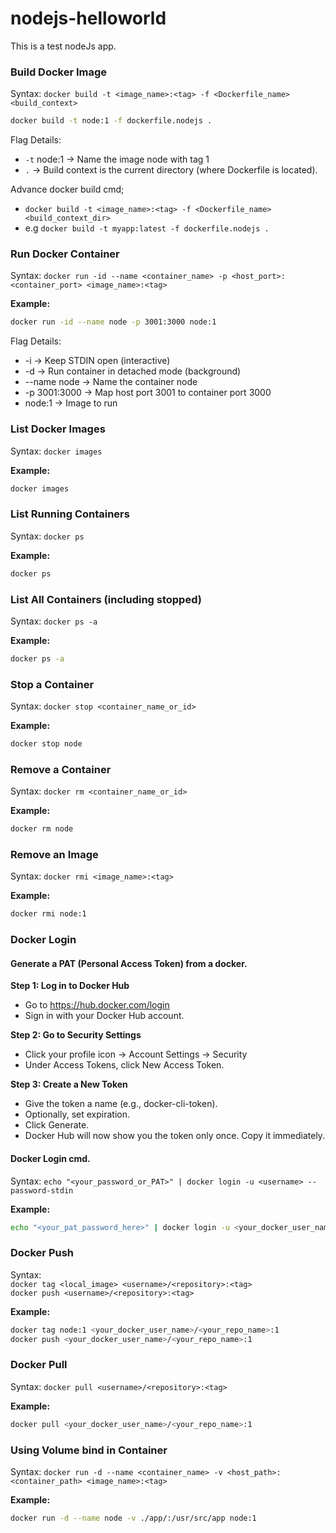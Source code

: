 # nodejs-helloworld
This is a test nodeJs app.

### Build Docker Image  
  Syntax: `docker build -t <image_name>:<tag> -f <Dockerfile_name> <build_context>` 
  

```bash
docker build -t node:1 -f dockerfile.nodejs .
```

Flag Details:
- `-t` node:1 → Name the image node with tag 1
- `.` → Build context is the current directory (where Dockerfile is located).

Advance docker build cmd;
- `docker build -t <image_name>:<tag> -f <Dockerfile_name> <build_context_dir>`
- e.g `docker build -t myapp:latest -f dockerfile.nodejs .`

### Run Docker Container  
  Syntax: `docker run -id --name <container_name> -p <host_port>:<container_port> <image_name>:<tag>`  


**Example:**
```bash
docker run -id --name node -p 3001:3000 node:1
```

Flag Details:
- -i → Keep STDIN open (interactive)
- -d → Run container in detached mode (background)
- --name node → Name the container node
- -p 3001:3000 → Map host port 3001 to container port 3000
- node:1 → Image to run


### List Docker Images  
  Syntax: `docker images`  

**Example:**
```bash
docker images
```

### List Running Containers  
  Syntax: `docker ps`  

**Example:**
```bash
docker ps
```

###  List All Containers (including stopped)  
  Syntax: `docker ps -a`  

**Example:**
```bash
docker ps -a
```

### Stop a Container  
  Syntax: `docker stop <container_name_or_id>`  

**Example:**
```bash
docker stop node
```

### Remove a Container  
  Syntax: `docker rm <container_name_or_id>`  

**Example:**
```bash
docker rm node
```

### Remove an Image  
  Syntax: `docker rmi <image_name>:<tag>`  

**Example:**
```bash
docker rmi node:1
```

### Docker Login

#### Generate a PAT (Personal Access Token) from a docker.

**Step 1: Log in to Docker Hub**
- Go to https://hub.docker.com/login
- Sign in with your Docker Hub account.

**Step 2: Go to Security Settings**
- Click your profile icon → Account Settings → Security
- Under Access Tokens, click New Access Token.

**Step 3: Create a New Token**
- Give the token a name (e.g., docker-cli-token).
- Optionally, set expiration.
- Click Generate.
- Docker Hub will now show you the token only once. Copy it immediately.

#### Docker Login cmd.
  Syntax: `echo "<your_password_or_PAT>" | docker login -u <username> --password-stdin`  

**Example:**
```bash
echo "<your_pat_password_here>" | docker login -u <your_docker_user_name> --password-stdin
```

### Docker Push  
  Syntax:  
  `docker tag <local_image> <username>/<repository>:<tag>`  
  `docker push <username>/<repository>:<tag>`  

**Example:**
```bash
docker tag node:1 <your_docker_user_name>/<your_repo_name>:1
docker push <your_docker_user_name>/<your_repo_name>:1
```

### Docker Pull  
  Syntax: `docker pull <username>/<repository>:<tag>`  

**Example:**
```bash
docker pull <your_docker_user_name>/<your_repo_name>:1
```

<!--### Docker Volumes  -->
<!--  Syntax:  -->
<!--  `docker volume create <volume_name>`  -->
<!--  `docker volume ls`  -->
<!--  `docker volume inspect <volume_name>`  -->
<!--  `docker volume rm <volume_name>`  -->
<!--
**Example:**-->
<!--```bash-->
<!--docker volume create my_volume-->
<!--docker volume ls-->
<!--docker volume inspect my_volume-->
<!--docker volume rm my_volume-->
<!--```-->

### Using Volume bind in Container
  Syntax: `docker run -d --name <container_name> -v <host_path>:<container_path> <image_name>:<tag>`  

**Example:**
```bash
docker run -d --name node -v ./app/:/usr/src/app node:1
```

<!--### Docker Compose (Optional)  -->
<!--  Syntax:  -->
<!--  `docker-compose up -d`  -->
<!--  `docker-compose down`  -->
<!--  `docker-compose logs`  -->
<!--
**Example:**-->
<!--```bash-->
<!--docker-compose up -d-->
<!--docker-compose logs-->
<!--docker-compose down-->
<!--```-->

